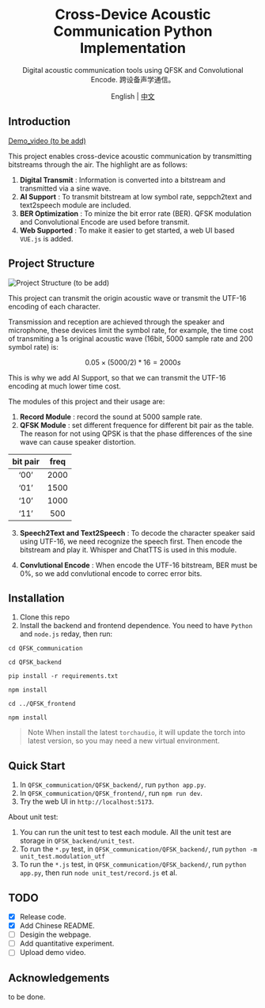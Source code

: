 <div align="center">

# Cross-Device Acoustic Communication Python Implementation

Digital acoustic communication tools using QFSK and Convolutional Encode. 跨设备声学通信。

English | [中文](docs/README-zh.md)

</div>

## Introduction
[Demo_video (to be add)](/#)

This project enables cross-device acoustic communication by transmitting bitstreams through the air. The highlight are as follows:
1. **Digital Transmit** : Information is converted into a bitstream and transmitted via a sine wave.
2. **AI Support** : To transmit bitstream at low symbol rate, seppch2text and text2speech module are included.
3. **BER Optimization** : To minize the bit error rate (BER). QFSK modulation and Convolutional Encode are used before transmit.
4. **Web Supported** : To make it easier to get started, a web UI based `VUE.js` is added.

## Project Structure
![Project Structure (to be add)](/#)

This project can transmit the origin acoustic wave or transmit the UTF-16 encoding of each character.

Transmission and reception are achieved through the speaker and microphone, these devices limit the symbol rate, for example, the time cost of transmiting a 1s original acoustic wave (16bit, 5000 sample rate and 200 symbol rate) is:

$$0.05 \times (5000 / 2) * 16 = 2000s$$

This is why we add AI Support, so that we can transmit the UTF-16 encoding at much lower time cost.

The modules of this project and their usage are:
1. **Record Module** : record the sound at 5000 sample rate.
2. **QFSK Module** : set different frequence for different bit pair as the table. The reason for not using QPSK is that the phase differences of the sine wave can cause speaker distortion.

| bit pair | freq |
| :--: | :--: |
| ‘00’ | 2000 |
| ‘01’ | 1500 |
| ‘10’ | 1000 |
| ‘11’ | 500 |

3. **Speech2Text and Text2Speech** : To decode the character speaker said using UTF-16, we need recognize the speech first. Then encode the bitstream and play it. Whisper and ChatTTS is used in this module.

4. **Convlutional Encode** : When encode the UTF-16 bitstream, BER must be 0\%, so we add convlutional encode to correc error bits.

## Installation
1. Clone this repo
2. Install the backend and frontend dependence. You need to have `Python` and `node.js` reday, then run:

```cd QFSK_communication```

```cd QFSK_backend```

```pip install -r requirements.txt```

```npm install```

```cd ../QFSK_frontend```

```npm install```

> Note
> When install the latest `torchaudio`, it will update the torch into latest version, so you may need a new virtual environment.

## Quick Start
1. In `QFSK_communication/QFSK_backend/`, run `python app.py`.
2. In `QFSK_communication/QFSK_frontend/`, run `npm run dev`.
3. Try the web UI in `http://localhost:5173`.

About unit test:
1. You can run the unit test to test each module. All the unit test are storage in `QFSK_backend/unit_test`.
2. To run the `*.py` test, in `QFSK_communication/QFSK_backend/`, run `python -m unit_test.modulation_utf`
3. To run the `*.js` test, in `QFSK_communication/QFSK_backend/`, run `python app.py`, then run `node unit_test/record.js` et al.

## TODO
- [x] Release code.
- [x] Add Chinese README.
- [ ] Desigin the webpage.
- [ ] Add quantitative experiment.
- [ ] Upload demo video.

## Acknowledgements
to be done.
